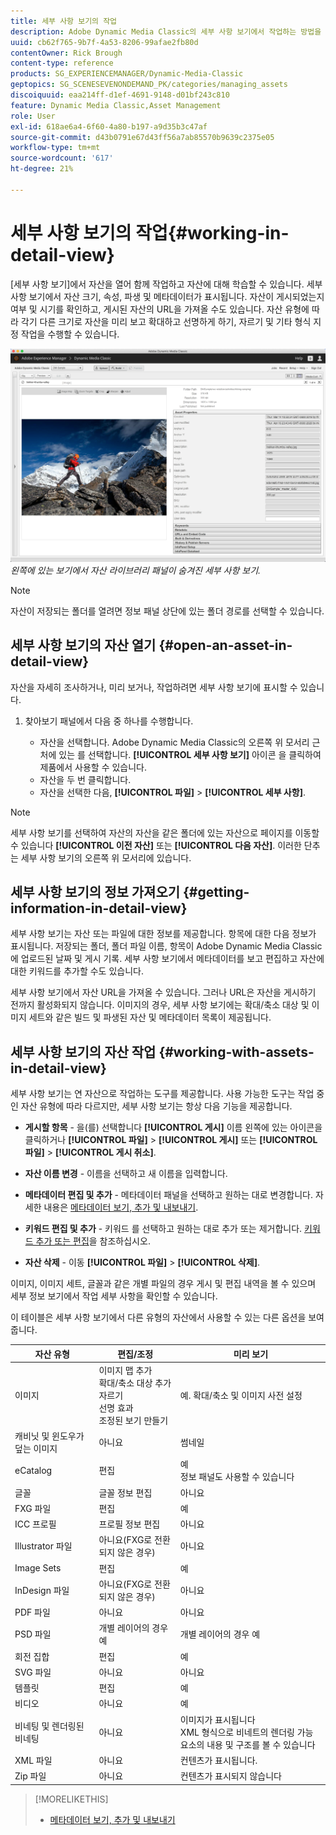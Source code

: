 ```yaml
---
title: 세부 사항 보기의 작업
description: Adobe Dynamic Media Classic의 세부 사항 보기에서 작업하는 방법을 알아봅니다.
uuid: cb62f765-9b7f-4a53-8206-99afae2fb80d
contentOwner: Rick Brough
content-type: reference
products: SG_EXPERIENCEMANAGER/Dynamic-Media-Classic
geptopics: SG_SCENESEVENONDEMAND_PK/categories/managing_assets
discoiquuid: eaa214ff-d1ef-4691-9148-d01bf243c810
feature: Dynamic Media Classic,Asset Management
role: User
exl-id: 618ae6a4-6f60-4a80-b197-a9d35b3c47af
source-git-commit: d43b0791e67d43ff56a7ab85570b9639c2375e05
workflow-type: tm+mt
source-wordcount: '617'
ht-degree: 21%

---
```


# 세부 사항 보기의 작업{#working-in-detail-view}

[세부 사항 보기]에서 자산을 열어 함께 작업하고 자산에 대해 학습할 수 있습니다. 세부 사항 보기에서 자산 크기, 속성, 파생 및 메타데이터가 표시됩니다. 자산이 게시되었는지 여부 및 시기를 확인하고, 게시된 자산의 URL을 가져올 수도 있습니다. 자산 유형에 따라 각기 다른 크기로 자산을 미리 보고 확대하고 선명하게 하기, 자르기 및 기타 형식 지정 작업을 수행할 수 있습니다.

<!-- 

Comment Type: remark
Last Modified By: Rick Brough (rbrough@adobe.com)
Last Modified Date: 2018-06-14T13:52:46.623-0400

<p>as_detail_view_popup.png found in Downloads on local in folder "scene7-images"</p>

 -->

![세부 사항 보기](/help/assets/image_0.img.png)
*왼쪽에 있는 보기에서 자산 라이브러리 패널이 숨겨진 세부 사항 보기.*

>[!NOTE]
>
>자산이 저장되는 폴더를 열려면 정보 패널 상단에 있는 폴더 경로를 선택할 수 있습니다.

## 세부 사항 보기의 자산 열기 {#open-an-asset-in-detail-view}

자산을 자세히 조사하거나, 미리 보거나, 작업하려면 세부 사항 보기에 표시할 수 있습니다.

1. 찾아보기 패널에서 다음 중 하나를 수행합니다.

   * 자산을 선택합니다. Adobe Dynamic Media Classic의 오른쪽 위 모서리 근처에 있는 를 선택합니다. **[!UICONTROL 세부 사항 보기]** 아이콘 을 클릭하여 제품에서 사용할 수 있습니다.
   * 자산을 두 번 클릭합니다.
   * 자산을 선택한 다음, **[!UICONTROL 파일]** > **[!UICONTROL 세부 사항]**.

>[!NOTE]
>
>세부 사항 보기를 선택하여 자산의 자산을 같은 폴더에 있는 자산으로 페이지를 이동할 수 있습니다 **[!UICONTROL 이전 자산]** 또는 **[!UICONTROL 다음 자산]**. 이러한 단추는 세부 사항 보기의 오른쪽 위 모서리에 있습니다.

## 세부 사항 보기의 정보 가져오기 {#getting-information-in-detail-view}

세부 사항 보기는 자산 또는 파일에 대한 정보를 제공합니다. 항목에 대한 다음 정보가 표시됩니다. 저장되는 폴더, 폴더 파일 이름, 항목이 Adobe Dynamic Media Classic에 업로드된 날짜 및 게시 기록. 세부 사항 보기에서 메타데이터를 보고 편집하고 자산에 대한 키워드를 추가할 수도 있습니다.

세부 사항 보기에서 자산 URL을 가져올 수 있습니다. 그러나 URL은 자산을 게시하기 전까지 활성화되지 않습니다. 이미지의 경우, 세부 사항 보기에는 확대/축소 대상 및 이미지 세트와 같은 빌드 및 파생된 자산 및 메타데이터 목록이 제공됩니다.

## 세부 사항 보기의 자산 작업 {#working-with-assets-in-detail-view}

세부 사항 보기는 연 자산으로 작업하는 도구를 제공합니다. 사용 가능한 도구는 작업 중인 자산 유형에 따라 다르지만, 세부 사항 보기는 항상 다음 기능을 제공합니다.

* **게시할 항목** - 을(를) 선택합니다 **[!UICONTROL 게시]** 이름 왼쪽에 있는 아이콘을 클릭하거나 **[!UICONTROL 파일]** > **[!UICONTROL 게시]** 또는 **[!UICONTROL 파일]** > **[!UICONTROL 게시 취소]**.

* **자산 이름 변경** - 이름을 선택하고 새 이름을 입력합니다.

* **메타데이터 편집 및 추가** - 메타데이터 패널을 선택하고 원하는 대로 변경합니다. 자세한 내용은 [메타데이터 보기, 추가 및 내보내기](/help/viewing-adding-exporting-metadata.md).

* **키워드 편집 및 추가** - 키워드 를 선택하고 원하는 대로 추가 또는 제거합니다. [키워드 추가 또는 편집](/help/viewing-adding-exporting-metadata.md)을 참조하십시오.

* **자산 삭제** - 이동 **[!UICONTROL 파일]** > **[!UICONTROL 삭제]**.

이미지, 이미지 세트, 글꼴과 같은 개별 파일의 경우 게시 및 편집 내역을 볼 수 있으며 세부 정보 보기에서 작업 세부 사항을 확인할 수 있습니다.

이 테이블은 세부 사항 보기에서 다른 유형의 자산에서 사용할 수 있는 다른 옵션을 보여줍니다.

| 자산 유형 | 편집/조정 | 미리 보기 |
| --- | --- | --- |
| 이미지 | 이미지 맵 추가<br>확대/축소 대상 추가<br>자르기<br>선명 효과<br>조정된 보기 만들기 | 예. 확대/축소 및 이미지 사전 설정 |
| 캐비닛 및 윈도우가 덮는 이미지 | 아니요 | 썸네일 |
| eCatalog | 편집 | 예<br>정보 패널도 사용할 수 있습니다 |
| 글꼴 | 글꼴 정보 편집 | 아니요 |
| FXG 파일 | 편집 | 예 |
| ICC 프로필 | 프로필 정보 편집 | 아니요 |
| Illustrator 파일 | 아니요(FXG로 전환되지 않은 경우) | 아니요 |
| Image Sets | 편집 | 예 |
| InDesign 파일 | 아니요(FXG로 전환되지 않은 경우) | 아니요 |
| PDF 파일 | 아니요 | 아니요 |
| PSD 파일 | 개별 레이어의 경우 예 | 개별 레이어의 경우 예 |
| 회전 집합 | 편집 | 예 |
| SVG 파일 | 아니요 | 아니요 |
| 템플릿 | 편집 | 예 |
| 비디오 | 아니요 | 예 |
| 비네팅 및 렌더링된 비네팅 | 아니요 | 이미지가 표시됩니다<br>XML 형식으로 비네트의 렌더링 가능 요소의 내용 및 구조를 볼 수 있습니다 |
| XML 파일 | 아니요 | 컨텐츠가 표시됩니다. |
| Zip 파일 | 아니요 | 컨텐츠가 표시되지 않습니다 |

>[!MORELIKETHIS]
>
>* [메타데이터 보기, 추가 및 내보내기](viewing-adding-exporting-metadata.md#viewing_adding_and_exporting_metadata)

